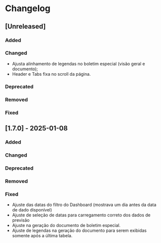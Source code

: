 # Changelog

## [Unreleased]

### Added

### Changed
- Ajusta alinhamento de legendas no boletim especial (visão geral e documento);
- Header e Tabs fixa no scroll da página.

### Deprecated

### Removed

### Fixed

## [1.7.0] - 2025-01-08
### Added

### Changed

### Deprecated

### Removed

### Fixed
- Ajuste das datas do filtro do Dashboard (mostrava um dia antes da data de dado disponível)
- Ajuste de seleção de datas para carregamento correto dos dados de previsão
- Ajuste na geração do documento de boletim especial.
- Ajuste de legendas na geração do documento para serem exibidas somente após a última tabela.

